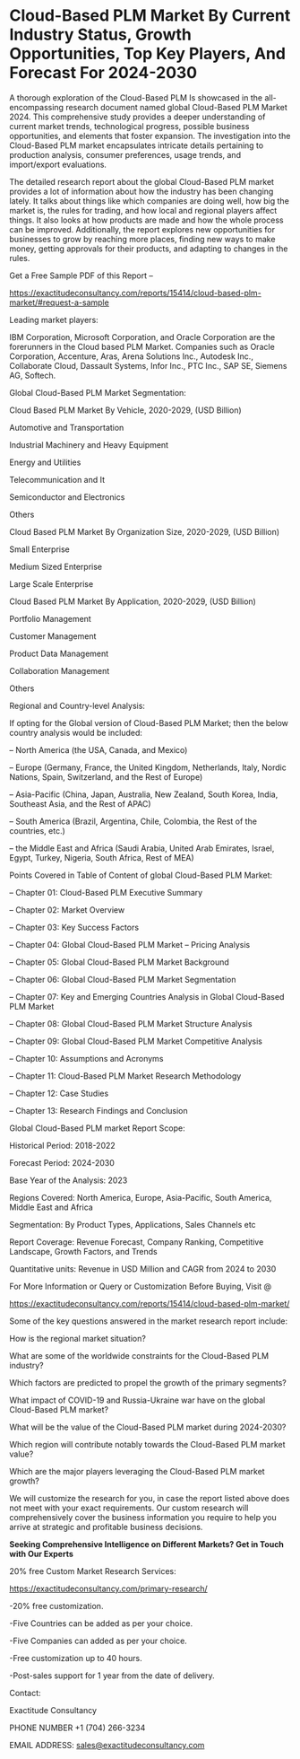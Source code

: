 # Cloud-Based PLM Market By Current Industry Status, Growth Opportunities, Top Key Players, And Forecast For 2024-2030

A thorough exploration of the Cloud-Based PLM Is showcased  in the all-encompassing research document named global Cloud-Based PLM Market 2024. This comprehensive study provides a deeper understanding of current market trends, technological progress, possible business opportunities, and elements that foster expansion. The investigation into the Cloud-Based PLM market encapsulates intricate details pertaining to production analysis, consumer preferences, usage trends, and import/export evaluations.

The detailed research report about the global Cloud-Based PLM market provides a lot of information about how the industry has been changing lately. It talks about things like which companies are doing well, how big the market is, the rules for trading, and how local and regional players affect things. It also looks at how products are made and how the whole process can be improved. Additionally, the report explores new opportunities for businesses to grow by reaching more places, finding new ways to make money, getting approvals for their products, and adapting to changes in the rules.

Get a Free Sample PDF of this Report –

https://exactitudeconsultancy.com/reports/15414/cloud-based-plm-market/#request-a-sample

Leading market players:

IBM Corporation, Microsoft Corporation, and Oracle Corporation are the forerunners in the Cloud based PLM Market. Companies such as Oracle Corporation, Accenture, Aras, Arena Solutions Inc., Autodesk Inc., Collaborate Cloud, Dassault Systems, Infor Inc., PTC Inc., SAP SE, Siemens AG, Softech.

Global Cloud-Based PLM Market Segmentation:

Cloud Based PLM Market By Vehicle, 2020-2029, (USD Billion)

Automotive and Transportation

Industrial Machinery and Heavy Equipment

Energy and Utilities

Telecommunication and It

Semiconductor and Electronics

Others

Cloud Based PLM Market By Organization Size, 2020-2029, (USD Billion)

Small Enterprise

Medium Sized Enterprise

Large Scale Enterprise

Cloud Based PLM Market By Application, 2020-2029, (USD Billion)

Portfolio Management

Customer Management

Product Data Management

Collaboration Management

Others

Regional and Country-level Analysis:

If opting for the Global version of Cloud-Based PLM Market; then the below country analysis would be included:

– North America (the USA, Canada, and Mexico)

– Europe (Germany, France, the United Kingdom, Netherlands, Italy, Nordic Nations, Spain, Switzerland, and the Rest of Europe)

– Asia-Pacific (China, Japan, Australia, New Zealand, South Korea, India, Southeast Asia, and the Rest of APAC)

– South America (Brazil, Argentina, Chile, Colombia, the Rest of the countries, etc.)

– the Middle East and Africa (Saudi Arabia, United Arab Emirates, Israel, Egypt, Turkey, Nigeria, South Africa, Rest of MEA)

Points Covered in Table of Content of global Cloud-Based PLM Market:

– Chapter 01:  Cloud-Based PLM Executive Summary

– Chapter 02: Market Overview

– Chapter 03: Key Success Factors

– Chapter 04: Global Cloud-Based PLM Market – Pricing Analysis

– Chapter 05: Global Cloud-Based PLM Market Background

– Chapter 06: Global Cloud-Based PLM Market Segmentation

– Chapter 07: Key and Emerging Countries Analysis in Global Cloud-Based PLM Market

– Chapter 08: Global Cloud-Based PLM Market Structure Analysis

– Chapter 09: Global Cloud-Based PLM Market Competitive Analysis

– Chapter 10: Assumptions and Acronyms

– Chapter 11: Cloud-Based PLM Market Research Methodology

– Chapter 12: Case Studies

– Chapter 13: Research Findings and Conclusion

Global Cloud-Based PLM market Report Scope:

Historical Period: 2018-2022

Forecast Period: 2024-2030

Base Year of the Analysis: 2023

Regions Covered: North America, Europe, Asia-Pacific, South America, Middle East and Africa

Segmentation: By Product Types, Applications, Sales Channels etc

Report Coverage: Revenue Forecast, Company Ranking, Competitive Landscape, Growth Factors, and Trends

Quantitative units: Revenue in USD Million and CAGR from 2024 to 2030

For More Information or Query or Customization Before Buying, Visit @

https://exactitudeconsultancy.com/reports/15414/cloud-based-plm-market/

Some of the key questions answered in the market research report include:

How is the regional market situation?

What are some of the worldwide constraints for the Cloud-Based PLM industry?

Which factors are predicted to propel the growth of the primary segments?

What impact of COVID-19 and Russia-Ukraine war have on the global Cloud-Based PLM market?

What will be the value of the Cloud-Based PLM market during 2024-2030?

Which region will contribute notably towards the Cloud-Based PLM market value?

Which are the major players leveraging the Cloud-Based PLM market growth?

We will customize the research for you, in case the report listed above does not meet with your exact requirements. Our custom research will comprehensively cover the business information you require to help you arrive at strategic and profitable business decisions.

**Seeking Comprehensive Intelligence on Different Markets? Get in Touch with Our Experts**

20% free Custom Market Research Services:

https://exactitudeconsultancy.com/primary-research/

-20% free customization.

-Five Countries can be added as per your choice.

-Five Companies can added as per your choice.

-Free customization up to 40 hours.

-Post-sales support for 1 year from the date of delivery.

Contact:

Exactitude Consultancy

PHONE NUMBER +1 (704) 266-3234

EMAIL ADDRESS: sales@exactitudeconsultancy.com
